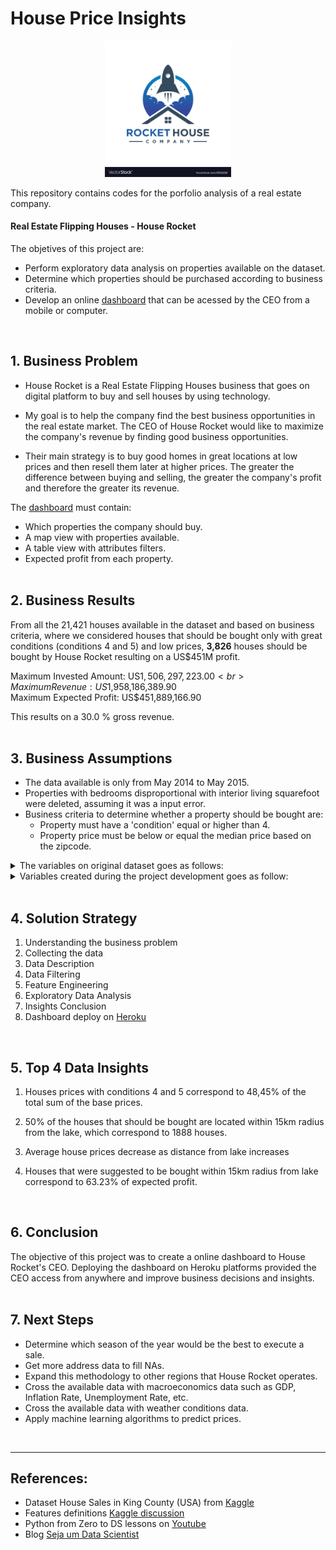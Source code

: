 # House Price Insights

 <p align="center"><img width="40%" alt="drawing" src="/house_rocket/house-rocket-logo.jpg"></p>

This repository contains codes for the porfolio analysis of a real estate company. <br>

#### Real Estate Flipping Houses - House Rocket
The objetives of this project are:
* Perform exploratory data analysis on properties available on the dataset.
* Determine which properties should be purchased according to business criteria.
* Develop an online [dashboard](https://kc-house-dashboard2.herokuapp.com/) that can be acessed by the CEO from a mobile or computer.
<br>

## 1. Business Problem
* House Rocket is a Real Estate Flipping Houses business that goes on digital platform to buy and sell houses by using technology.
    
 * My goal is to help the company find the best business opportunities in the real estate market. The CEO of House Rocket would like to maximize the company's revenue by finding good business opportunities.
    
 * Their main strategy is to buy good homes in great locations at low prices and then resell them later at higher prices. The greater the difference between buying and selling, the greater the company's profit and therefore the greater its revenue.<br>

The [dashboard](https://kc-house-dashboard2.herokuapp.com/) must contain:

   * Which properties the company should buy.
   * A map view with properties available.
   * A table view with attributes filters.
   * Expected profit from each property.<br><br>


<!--<img src="https://user-images.githubusercontent.com/77681284/152690550-fc5b1c2e-6cf6-4bb5-ae7d-0b19b936ac0d.png"/>-->


<!-- <img src="https://user-images.githubusercontent.com/77681284/117519523-439a7900-af7a-11eb-8cf0-4900c78737e4.png" alt="image" width="200" align="right"/>
<img src="https://user-images.githubusercontent.com/77681284/152690450-089c6833-edbe-4eb2-bfa6-261973611e3a.png" alt="dashboard screenshot" width="300"  align="right"/> -->

## 2. Business Results

From all the 21,421 houses available in the dataset and based on business criteria, where we considered houses that should be bought only with great conditions (conditions 4 and 5) and low prices, **3,826** houses should be bought by House Rocket resulting on a US$451M profit.<br>

Maximum Invested Amount: US$1,506,297,223.00<br>
Maximum Revenue: US$1,958,186,389.90<br>
Maximum Expected Profit: US$451,889,166.90<br>

This results on a 30.0 % gross revenue.
<br><br>

## 3. Business Assumptions
* The data available is only from May 2014 to May 2015.
* Properties with bedrooms disproportional with interior living squarefoot were deleted, assuming it was a input error.
* Business criteria to determine whether a property should be bought are:
   * Property must have a 'condition' equal or higher than 4.
   * Property price must be below or equal the median price based on the zipcode.

<details><summary>The variables on original dataset goes as follows:</summary><br>

Features | Definition
------------ | -------------
|id | Unique ID for each property available|
|date | Date that the property was available|
|price | Sale price of each property |
|bedrooms | Number of bedrooms|
|bathrooms | Number of bathrooms, where .5 accounts for a room with a toilet but no shower, and .75 or ¾ bath is a bathroom that contains one sink, one toilet and either a shower or a bath.|
|sqft_living | Square footage of the apartments interior living space|
|sqft_lot | Square footage of the land space|
|floors | Number of floors|
|waterfront | A dummy variable for whether the apartment was overlooking the waterfront or not|
|view | An index from 0 to 4 of how good the view of the property was|
|condition | An index from 1 to 5 on the condition of the apartment|
|grade | An index from 1 to 13, where 1-3 falls short of building construction and design, 7 has an average level of construction and design, and 11-13 have a high quality level of construction and design.|
|sqft_above | The square footage of the interior housing space that is above ground level|
|sqft_basement | The square footage of the interior housing space that is below ground level|
|yr_built | The year the property was initially built|
|yr_renovated | The year of the property’s last renovation|
|zipcode | What zipcode area the property is in|
|lat | Lattitude|
|long | Longitude|
|sqft_living15 | The square footage of interior housing living space for the nearest 15 neighbors|
|sqft_lot15 | The square footage of the land lots of the nearest 15 neighbors|
</details>

<details><summary> Variables created during the project development goes as follow:</summary><br>

Variable | Definition
------------ | -------------
| decision | whether a property should be bought |
| median_price_zipcode | median price of zipcode region |
| sale_price | 30% more on buying price, if property should be bought |
| profit | difference between buying price and selling price suggestion  |
| dist_fromlake | distance from the center of Evergreen Point Floating Bridge |

</details>
<br>

## 4. Solution Strategy
1. Understanding the business problem
2. Collecting the data
3. Data Description
4. Data Filtering
5. Feature Engineering
6. Exploratory Data Analysis
7. Insights Conclusion
8. Dashboard deploy on [Heroku](https://kc-house-dashboard.herokuapp.com/) 
<br>

## 5. Top 4 Data Insights

1. Houses prices with conditions 4 and 5 correspond to 48,45% of the total sum of the base prices.

2. 50% of the houses that should be bought are located within 15km radius from the lake, which correspond to 1888 houses.

3. Average house prices decrease as distance from lake increases 

4. Houses that were suggested to be bought within 15km radius from lake correspond to  63.23% of expected profit.
<br>

## 6. Conclusion
The objective of this project was to create a online dashboard to House Rocket's CEO. Deploying the dashboard on Heroku platforms provided the CEO access from anywhere and improve business decisions and insights.
<br><br>

## 7. Next Steps
* Determine which season of the year would be the best to execute a sale.
* Get more address data to fill NAs.
* Expand this methodology to other regions that House Rocket operates.
* Cross the available data with macroeconomics data such as GDP, Inflation Rate, Unemployment Rate, etc.
* Cross the available data with weather conditions data.
* Apply machine learning algorithms to predict prices.
<br>

---
## References:
* Dataset House Sales in King County (USA) from [Kaggle](https://www.kaggle.com/harlfoxem/housesalesprediction)
* Features definitions [Kaggle discussion](https://www.kaggle.com/harlfoxem/housesalesprediction/discussion/207885)
* Python from Zero to DS lessons on [Youtube](https://www.youtube.com/watch?v=1xXK_z9M6yk&list=PLZlkyCIi8bMprZgBsFopRQMG_Kj1IA1WG&ab_channel=SejaUmDataScientist)
* Blog [Seja um Data Scientist](https://sejaumdatascientist.com/os-5-projetos-de-data-science-que-fara-o-recrutador-olhar-para-voce/)


